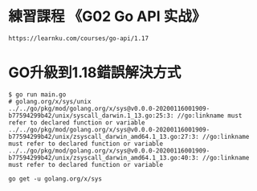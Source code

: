 # 練習課程 《G02 Go API 实战》
`https://learnku.com/courses/go-api/1.17`

# GO升級到1.18錯誤解決方式

```
$ go run main.go 
# golang.org/x/sys/unix
../../go/pkg/mod/golang.org/x/sys@v0.0.0-20200116001909-b77594299b42/unix/syscall_darwin.1_13.go:25:3: //go:linkname must refer to declared function or variable
../../go/pkg/mod/golang.org/x/sys@v0.0.0-20200116001909-b77594299b42/unix/zsyscall_darwin_amd64.1_13.go:27:3: //go:linkname must refer to declared function or variable
../../go/pkg/mod/golang.org/x/sys@v0.0.0-20200116001909-b77594299b42/unix/zsyscall_darwin_amd64.1_13.go:40:3: //go:linkname must refer to declared function or variable
```

`go get -u golang.org/x/sys`
